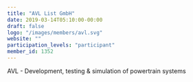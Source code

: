 ```yaml
---
title: "AVL List GmbH"
date: 2019-03-14T05:10:00-00:00
draft: false
logo: "/images/members/avl.svg"
website: ""
participation_levels: "participant"
member_id: 1352
---
```


AVL - Development, testing &amp; simulation of powertrain systems
